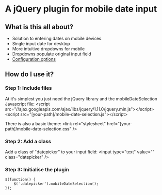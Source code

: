 # A jQuery plugin for mobile date input

## What is this all about?

* Solution to entering dates on mobile devices
* Single input date for desktop
* More intuitive dropdowns for mobile
* Dropdowns populate original input field
* [Configuration options](options.html)

## How do I use it?
### Step 1: Include files

At it's simplest you just need the jQuery library and the mobileDateSelection Javascript file:
    &lt;script src="//ajax.googleapis.com/ajax/libs/jquery/1.11.0/jquery.min.js"&gt;&lt;/script&gt;
    &lt;script src="[your-path]/mobile-date-selection.js"&gt;&lt;/script&gt;

There is also a basic theme:
    &lt;link rel="stylesheet" href="[your-path]/mobile-date-selection.css" /&gt;

### Step 2: Add a class

Add a class of "datepicker" to your input field:
    &lt;input type="text" value="" class="datepicker" /&gt;

### Step 3: Initialise the plugin
    $(function() {
        $('.datepicker').mobileDateSelection();
    });